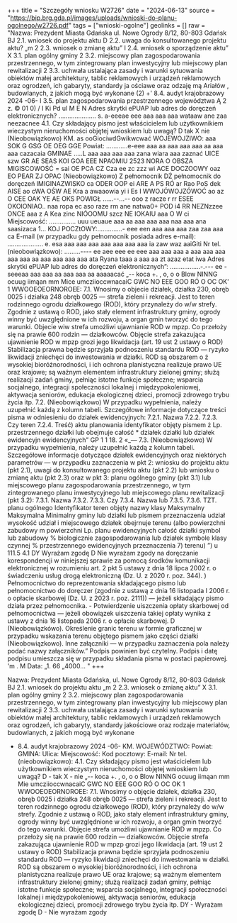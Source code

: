 +++
title = "Szczegóły wniosku W2726"
date = "2024-06-13"
source = "https://bip.brg.gda.pl/images/uploads/wnioski-do-planu-ogolnego/w2726.pdf"
tags = ["wnioski-ogolne"]
geolinks = []
raw = "Nazwa: Prezydent Miasta Gdańska ul. Nowe Ogrody 8/12, 80-803 Gdańsk BJ 2.1. wniosek do projektu aktu D 2.2. uwaga do konsultowanego projektu aktu? „m 2 2.3. wniosek o zmianę aktu” I 2.4. wniosek o sporządzenie aktu” X 3.1. plan ogólny gminy 2 3.2. miejscowy plan zagospodarowania przestrzennego, w tym zintegrowany plan inwestycyjny lub miejscowy plan rewitalizacji 2 3.3. uchwała ustalająca zasady i warunki sytuowania obiektów małej architektury, tablic reklamowych i urządzeń reklamowych oraz ogrodzeń, ich gabaryty, standardy ja ościawe oraz odzaję mą Ariałów , budowlanych, z jakich mogą być wykonane (2) +' 8.4. audyt krajobrazowy 2024 -06- I 3.5. plan zagospodarowania przestrzennego województwa Ą 2 z. © 01 0) / I Ki Pd ul M E N Adres skrytki ePUAP lub adres do doręczeń elektronicznych? ..................... s. a-eeeae eee aaa aaa aaa wataaw ane zaa neezacnee 4.1. Czy składający pismo jest właścicielem lub użytkownikiem wieczystym nieruchomości objętej wnioskiem lub uwagą? D tak X nie (Nieobowiązkowo) KM. as ooGiociwdGwikwcwać WOJEWOJZIWO: aaa SOK G GSG OE OEG GGE Powiat: ............e-eee aaa aa aaa aaa aaa aa aaa aaa cazacaia GMINAE .....L aaa aaa aaa aaa zana wiara aaa zaznać UICE szw GR AE SEAS KOI GOA EEE NPAOMIU 2523 NORA O OBSZA MIGISCOWOŚĆ = sai OE PCA CZ Cza ee zc zzz wi ACE DOCZOOWY oaz EO PEAR ZJ OPAC (Nieobowiązkowo) Z pełnomocnik DŻ pełnomocnik do doręczeń IMIGINAZWISKO ca ODER OOP ei ARE A PS RÓ ar Rao PoS dek AISE ao cWA OŚW AE Kra a awaaowia yi i Es I WWOJÓWOJZÓWOĆ ao az O CEE OAK YE AE OKS POWIGŁ ......--...-- ooo z racze r rr ESEE OKOIONIAO.. naa ropa ec aso raze rm ane natwa0+ POD i4 RR NEZNzzee ONCE aaa z A Kea zinc NIÓOOMU szcz NE IOKAIU aaa O W ci Miejscowość: ............... uuu ueuaue aaa aa aaa aaa aaa naa aaa ana saasizaca 1... KOJ POCZtOWY:..............- eee een aaa aaa aaa zaa zaa aaa ca E-mail (w przypadku gdy pełnomocnik posiada adres e-mail): .................... e. esa aaa aaa aaa aaa aaa aaa aaa ia zaw waz aaiGiti Nr tel. (nieobowiązkowo): .........---- ee aee eee ee eee aaa aaa aaa a aaa aaa aaa aaa aaa aa aaa aaa aaa aaa ata Ryana taaa a aaa aa zt azaz etat iwa Adres skrytki ePUAP lub adres do doręczeń elektronicznych”: .................-.--- ee -seeeaa aaa aaa aa aaa aaa aa aaaaacać „-- koca +. , o, o o  Blow  NINNG ocuug   iimąan mm Mice umcziioccwnacaiC GWC NO EEE GOO RÓ O OC OK' 1 WWOOEOEORNOROEE: 7.1. Wnosimy o objecie działek, działka 230, obręb 0025 i działka 248 obręb 0025 — strefa zieleni i rekreacji. Jest to teren  rodzinnego ogrodu działkowego (ROD), który przynależy do w/w strefy. Zgodnie z ustawą o ROD, jako stały element  infrastruktury gminy, ogrody winny być uwzględnione w ich rozwoju, a organ gmin tworzyć do tego warunki. Objecie  wiw strefa umożliwi ujawnianie ROD w mpzp. Co przełoży się na prawie 600 rodzin — działkowców. Objęcie strefa  zakazująca ujawnienie ROD w mpzp grozi jego likwidacja (art. 19 ust 2 ustawy o ROD) Stabilizacja prawna będzie  sprzyjała podnoszeniu standardu ROD — ryzyko likwidacji zniechęci do inwestowania w działki. ROD są obszarem o  ź wysokiej bioróżnorodności, i ich ochrona planistyczna realizuje prawo UE oraz krajowe; są ważnym elementem  infrastruktury zielonej gminy; służą realizacji zadań gminy, pełniąc istotne funkcje społeczne; wsparcia socjalnego,  integracji społeczności lokalnej i międzypokoleniowej, aktywacja seniorów, edukacja ekologicznej dzieci, promocji  zdrowego trybu życia itp.  7.2. (Nieobowiązkowo) W przypadku wypełnienia, należy uzupełnić każdą z kolumn tabeli.  Szczegółowe informacje dotyczące treści pisma w odniesieniu do działek ewidencyjnych:  7.2.1. Nazwa 7.2.2. 7.2.3. Czy teren 7.2.4. Treść)  aktu planowania identyfikator objęty pismem  ż Lp.  przestrzennego działki lub obejmuje całość  * działek działki lub działek  ewidencyjn ewidencyjnych”  GP 1 1 18. 2 «_—   7.3. (Nieobowiązkowo) W przypadku wypełnienia, należy uzupełnić każdą z kolumn tabeli. Szczegółowe  informacje dotyczące działek ewidencyjnych oraz niektórych parametrów — w przypadku zaznaczenia w  pkt 2: wniosku do projektu aktu (pkt 2.1), uwagi do konsultowanego projektu aktu (pkt 2.2) lub wniosku o  zmianę aktu (pkt 2.3) oraz w pkt 3: planu ogólnego gminy (pkt 3.1) lub miejscowego planu  zagospodarowania przestrzennego, w tym zintegrowanego planu inwestycyjnego lub miejscowego planu   rewitalizacji (pkt 3.2):   7.3.1. Nazwa 7.3.2. 7.3.3. Czy 7.3.4. Nazwa lub 7.3.5. 7.3.6. TZT.  planu ogólnego Identyfikator teren objęty nazwy klasy Maksymalny Maksymalna Minimalny   gminy lub działki lub pismem przeznaczenia udział wysokość udział i miejscowego działek obejrnuje terenu (albo powierzchni  zabudowy m  powierzchni   Lp. planu ewidencyjnych całość działki symbol lub zabudowy % biologicznie zagospodarowania lub działek symbole klasy czynnej %   przestrzennego ewidencyjnych  przeznaczenia   7) terenu) ”)  u 111.5 4.1 DY Wyrażam zgodę D Nie wyrażam zgody  na doręczanie korespondencji w niniejszej sprawie za pomocą środków komunikacji elektronicznej w rozumieniu art. 2 pkt 5 ustawy z dnia 18 lipca 2002 r. o świadczeniu usług drogą elektroniczną (Dz. U. z 2020 r. poz. 344).  ) Pełnomocnictwo do reprezentowania składającego pismo lub pełnomocnictwo do doręczer (zgodnie z ustawą z dnia 16 listopada I 2006 r. o opłacie skarbowej (Dz. U. z 2023 r. poz. 2111)) — jeżeli składający pismo działa przez pełnomocnika.   - Potwierdzenie uiszczenia opłaty skarbowej od pełnomocnictwa — jeżeli obowiązek uiszczenia takiej opłaty wynika z ustawy z dnia  16 listopada 2006 r. o opłacie skarbowej.  D (Nieobowiązkówo). Określenie granic terenu w formie graficznej w przypadku wskazania terenu objętego pismem jako części działki (Nieobowiązkowo). Inne załączniki — w przypadku zaznaczenia pola należy podać nazwy załączników.” Podpis powinien być czytelny. Podpis i datę podpisu umieszcza się w przypadku składania pisma w postaci papierowej.  'm . M Data: „1. 66 „4000...   "
+++

Nazwa: Prezydent Miasta Gdańska, ul. Nowe Ogrody 8/12, 80-803 Gdańsk
BJ 2.1. wniosek do projektu aktu
„m 2 2.3. wniosek o zmianę aktu” 
X 3.1. plan ogólny gminy
2 3.2. miejscowy plan zagospodarowania przestrzennego, w tym zintegrowany plan inwestycyjny lub miejscowy plan rewitalizacji
2 3.3. uchwała ustalająca zasady i warunki sytuowania obiektów małej architektury, tablic reklamowych i urządzeń reklamowych oraz ogrodzeń, ich gabaryty, standardy jakościowe oraz rodzaje materiałów, budowlanych, z jakich mogą być wykonane
+ 8.4. audyt krajobrazowy 2024 -06-
KM. WOJEWÓDZTWO: 
Powiat: 
GMINA:
Ulica: 
Miejscowość: 
Kod pocztowy: 
E-mail: 
Nr tel. (nieobowiązkowo): 
4.1. Czy składający pismo jest właścicielem lub użytkownikiem wieczystym nieruchomości objętej wnioskiem lub uwagą?
D - tak 
X - nie 
„-- koca +. , o, o o  Blow  NINNG ocuug   iimąan mm
Mie umcziioccwnacaiC GWC NO EEE GOO RÓ O OC OK 1 WWOOEOEORNOROEE:
7.1. Wnosimy o objęcie działek, działka 230, obręb 0025 i działka 248 obręb 0025 — strefa zieleni i rekreacji. Jest to teren rodzinnego ogrodu działkowego (ROD), który przynależy do w/w strefy. Zgodnie z ustawą o ROD, jako stały element infrastruktury gminy, ogrody winny być uwzględnione w ich rozwoju, a organ gmin tworzyć do tego warunki. Objęcie strefa umożliwi ujawnianie ROD w mpzp. Co przełoży się na prawie 600 rodzin — działkowców. Objęcie strefa zakazująca ujawnienie ROD w mpzp grozi jego likwidacja (art. 19 ust 2 ustawy o ROD) Stabilizacja prawna będzie sprzyjała podnoszeniu standardu ROD — ryzyko likwidacji zniechęci do inwestowania w działki. ROD są obszarem o wysokiej bioróżnorodności, i ich ochrona planistyczna realizuje prawo UE oraz krajowe; są ważnym elementem infrastruktury zielonej gminy; służą realizacji zadań gminy, pełniąc istotne funkcje społeczne; wsparcia socjalnego, integracji społeczności lokalnej i międzypokoleniowej, aktywacja seniorów, edukacja ekologicznej dzieci, promocji zdrowego trybu życia itp. 
DY - Wyrażam zgodę 
D - Nie wyrażam zgody


